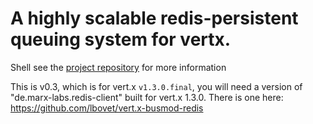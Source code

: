 # A highly scalable redis-persistent queuing system for vertx.

Shell see the [project repository](https://github.com/lbovet/vertx-redisques) for more information

This is v0.3, which is for vert.x `v1.3.0.final`, you will need a version of "de.marx-labs.redis-client" built for vert.x 1.3.0. There is one here: https://github.com/lbovet/vert.x-busmod-redis  

